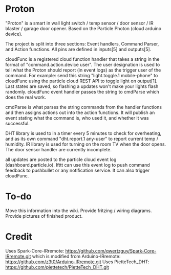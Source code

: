# Proton
"Proton" is a smart in wall light switch / temp sensor / door sensor / IR blaster / garage door opener. Based on the Particle Photon (cloud arduino device).

The project is split into three sections:
Event handlers, Command Parser, and Action functions.
All pins are defined in inputs[5] and outputs[5].

cloudFunc is a registered cloud function handler that takes a string in the format of "command.action.device user". The user designation is used to tell what the Proton should report (in event logs) as the trigger user of the command. For example: send this string "light.toggle.1 mobile-phone" to cloudFunc using the particle cloud REST API to toggle light on output[1]. Last states are saved, so flashing a updates won't make your lights flash randomly. cloudFunc event handler passes the string to cmdParse which does the real work.

cmdParse is what parses the string commands from the handler functions and then assigns actions out into the action functions. It will publish an event stating what the command is, who used it, and whether it was successful.

DHT library is used to in a timer every 5 minutes to check for overheating, and as its own command "dht.report.1 any-user" to report current temp / humidity. IR library is used for turning on the room TV when the door opens. The door sensor handler are currently incomplete.

all updates are posted to the particle cloud event log (dashboard.particle.io). Ifttt can use this event log to push command feedback to pushbullet or any notification service. It can also trigger cloudFunc.

# To-do
Move this information into the wiki.
Provide fritzing / wiring diagrams.
Provide pictures of finished product.

# Credit
Uses Spark-Core-IRremote: https://github.com/qwertzguy/Spark-Core-IRremote.git
which is modified from Arduino-IRremote: https://github.com/z3t0/Arduino-IRremote.git
Uses PietteTech_DHT: https://github.com/piettetech/PietteTech_DHT.git
